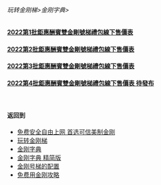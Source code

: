 ###### 玩转金刚梯>金刚字典>
#### [2022第1批鉅惠酬賓雙金剛號梯禮包線下售價表](https://github.com/a2zitpro/web/blob/master/LadderFree/kkDictionary/Price/2022-1.md)
#### [2022第2批鉅惠酬賓雙金剛號梯禮包線下售價表](https://github.com/a2zitpro/web/blob/master/LadderFree/kkDictionary/Price/2022-2.md)
#### [2022第3批鉅惠酬賓雙金剛號梯禮包線下售價表](https://github.com/a2zitpro/web/blob/master/LadderFree/kkDictionary/Price/2022-3.md)
#### [2022第4批鉅惠酬賓雙金剛號梯禮包線下售價表 待發布](https://github.com/a2zitpro/web/blob/master/LadderFree/kkDictionary/Price/2022-4.md)

<!-- 

(https://github.com/a2zitpro/web/blob/master/LadderFree/kkDictionary/Price/2022-1Forkkapp.md)

- 酬宾礼包价格
  - [2022 双金刚号梯 流量售价](https://github.com/a2zitpro/web/blob/master/LadderFree/kkDictionary/Price/2022-1ForAtozitpro.md)
-->

 <!-- - [P02 2021年度第2批金刚钜惠酬宾双梯礼包](https://github.com/a2zitpro/web/blob/master/LadderFree/kkDictionary/Price/KKDTPriceOfKKID_DoubleLadderGiftsPeck.md)
  - [P03 2021年度第3批金刚钜惠酬宾双梯礼包（备货中）](https://github.com/a2zitpro/web/blob/master/LadderFree/kkDictionary/Price/KKDTPriceOfKKID_DoubleLadderGiftsPeck3.md)
  - [P04 2021年度第4批金刚钜惠酬宾双梯礼包](https://github.com/a2zitpro/web/blob/master/LadderFree/kkDictionary/Price/P04.md)
  - [P05 2021年度第5批金刚钜惠酬宾双梯礼包](https://github.com/a2zitpro/web/blob/master/LadderFree/kkDictionary/Price/P05.md) 
- 日常销售价格
  - [1、金刚app梯流量价格](https://github.com/a2zitpro/web/blob/master/LadderFree/kkDictionary/Price/KKDTPriceOfApp.md)
  - [2、通用常速金刚号梯流量价格](https://github.com/a2zitpro/web/blob/master/LadderFree/kkDictionary/Price/KKDTPriceOfKKID_SpeedLevel01.md)
  - [3、通用高速金刚号梯流量价格](https://github.com/a2zitpro/web/blob/master/LadderFree/kkDictionary/Price/KKDTPriceOfKKID_SpeedLevel02.md)
-->
<br>


#### 返回到
- [免费安全自由上网 首选可信美制金刚](https://github.com/a2zitpro/web/blob/master/%E5%BE%80%E5%90%8E%E7%BF%BB.md)
- [玩转金刚梯](https://github.com/a2zitpro/web/blob/master/LadderFree/A.md)
- [金刚字典](https://github.com/a2zitpro/web/blob/master/LadderFree/kkDictionary/KKDictionary.md)
- [金刚字典 精简版](https://github.com/a2zitpro/web/blob/master/LadderFree/kkDictionary/KKDictionaryShortVersion.md)
- [金刚号梯的配置](https://github.com/a2zitpro/web/blob/master/LadderFree/kkDictionary/KKLadderConfigration/KKLadderConfigration.md)
- [免费用金刚攻略](https://github.com/a2zitpro/web/blob/master/LadderFree/kkDictionary/Twitter/Biolink.md)
